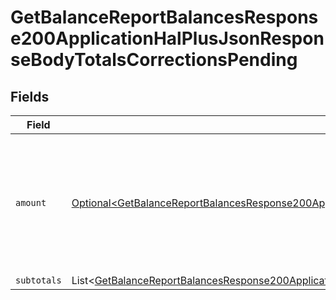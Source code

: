 # GetBalanceReportBalancesResponse200ApplicationHalPlusJsonResponseBodyTotalsCorrectionsPending


## Fields

| Field                                                                                                                                                                                                                                | Type                                                                                                                                                                                                                                 | Required                                                                                                                                                                                                                             | Description                                                                                                                                                                                                                          |
| ------------------------------------------------------------------------------------------------------------------------------------------------------------------------------------------------------------------------------------ | ------------------------------------------------------------------------------------------------------------------------------------------------------------------------------------------------------------------------------------ | ------------------------------------------------------------------------------------------------------------------------------------------------------------------------------------------------------------------------------------ | ------------------------------------------------------------------------------------------------------------------------------------------------------------------------------------------------------------------------------------ |
| `amount`                                                                                                                                                                                                                             | [Optional\<GetBalanceReportBalancesResponse200ApplicationHalPlusJsonResponseBodyTotalsCorrectionsAmount>](../../models/operations/GetBalanceReportBalancesResponse200ApplicationHalPlusJsonResponseBodyTotalsCorrectionsAmount.md)   | :heavy_minus_sign:                                                                                                                                                                                                                   | In v2 endpoints, monetary amounts are represented as objects with a `currency` and `value` field.                                                                                                                                    |
| `subtotals`                                                                                                                                                                                                                          | List\<[GetBalanceReportBalancesResponse200ApplicationHalPlusJsonResponseBodyTotalsCorrectionsSubtotals](../../models/operations/GetBalanceReportBalancesResponse200ApplicationHalPlusJsonResponseBodyTotalsCorrectionsSubtotals.md)> | :heavy_minus_sign:                                                                                                                                                                                                                   | N/A                                                                                                                                                                                                                                  |